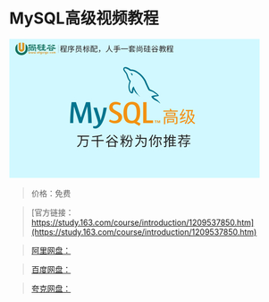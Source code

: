 # MySQL高级视频教程

![img](../../../assets/study163/free/39c236729e134dd78b5925ee2e8bc7fa.jpg)

> 价格：免费

> [官方链接：https://study.163.com/course/introduction/1209537850.htm](https://study.163.com/course/introduction/1209537850.htm)

> [阿里网盘：]()

> [百度网盘：]()

> [夸克网盘：]()
